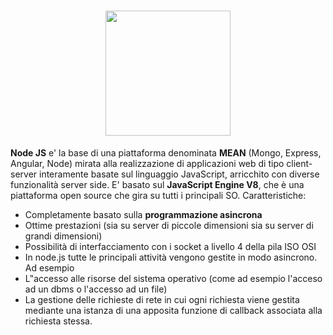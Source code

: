 <h1 align="center">
  <a href="https://nodejs.org/it/"><img src="https://user-images.githubusercontent.com/62563624/134513026-0b4e7fc7-4eef-47b2-877d-1155ba1a81e9.png" width="200px" /></a>
</h1>

**Node JS** e' la base di una piattaforma denominata **MEAN** (Mongo, Express, Angular, Node) mirata alla realizzazione di applicazioni web di tipo client-server interamente basate sul 
linguaggio JavaScript, arricchito con diverse funzionalità server side. 
E' basato sul **JavaScript Engine V8**, che è una piattaforma open source che gira su tutti i principali SO.
Caratteristiche:
- Completamente basato sulla **programmazione asincrona**
- Ottime prestazioni (sia su server di piccole dimensioni sia su server di grandi dimensioni)
- Possibilità di interfacciamento con i socket a livello 4 della pila ISO OSI
- In node.js tutte le principali attività vengono gestite in modo asincrono. Ad esempio
- L‟accesso alle risorse del sistema operativo (come ad esempio l'acceso ad un dbms o l'accesso 
ad un file)
- La gestione delle richieste di rete in cui ogni richiesta viene gestita mediante una istanza di una 
apposita funzione di callback associata alla richiesta stessa. 

